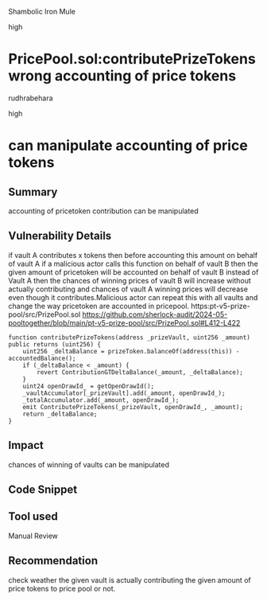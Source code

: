 Shambolic Iron Mule

high

# PricePool.sol:contributePrizeTokens wrong accounting of price tokens

rudhrabehara

high

# can manipulate accounting of price tokens

## Summary
accounting of pricetoken contribution can be manipulated

## Vulnerability Details

if vault A contributes x tokens then before accounting  this amount on behalf of vault A if a malicious actor calls this function  on behalf of vault B then the given amount of pricetoken will be accounted  on behalf of vault B instead of Vault A then the chances of winning prices of vault B will increase without actually contributing and chances of vault A winning prices will decrease even though it contributes.Malicious actor can repeat this with all vaults and change the way pricetoken are accounted in pricepool.
https:pt-v5-prize-pool/src/PrizePool.sol
https://github.com/sherlock-audit/2024-05-pooltogether/blob/main/pt-v5-prize-pool/src/PrizePool.sol#L412-L422
```solidity
function contributePrizeTokens(address _prizeVault, uint256 _amount) public returns (uint256) {
    uint256 _deltaBalance = prizeToken.balanceOf(address(this)) - accountedBalance();
    if (_deltaBalance < _amount) {
        revert ContributionGTDeltaBalance(_amount, _deltaBalance);
    }
    uint24 openDrawId_ = getOpenDrawId();
    _vaultAccumulator[_prizeVault].add(_amount, openDrawId_); 
    _totalAccumulator.add(_amount, openDrawId_);
    emit ContributePrizeTokens(_prizeVault, openDrawId_, _amount);
    return _deltaBalance;
}
```

## Impact 
chances of winning of vaults can be manipulated

## Code Snippet 
## Tool used
Manual Review
## Recommendation
check weather the given vault is actually contributing  the given amount of price tokens to price pool or not.


